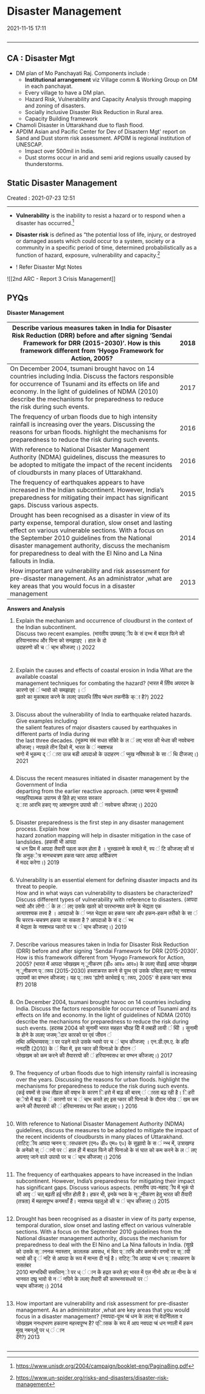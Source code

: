 # Disaster Management 
2021-11-15 17:11
```toc
```
---

## CA : Disaster Mgt

- DM plan of Mo Panchayati Raj. Components include : 
	- **Institutional arrangement** viz Village comm & Working Group on DM in each panchayat.
	- Every village to have a DM plan.
	- Hazard Risk, Vulnerability and Capacity Analysis through mapping and zoning of disasters.
	- Socially inclusive Disaster Risk Reduction in Rural area. 
	- Capacity Building framework
- Chamoli Disaster in Uttarakhand due to flash flood.
- APDIM Asian and Pacific Center for Dev of Disastern Mgt' report on Sand and Dust storm risk assessment. APDIM is regional institution of UNESCAP.
	- Impact over 500mil in India.
	- Dust storms occur in arid and semi arid regions usually caused by thunderstorms.

##  Static Disaster Management
Created : 2021-07-23 12:51

---

- **Vulnerability** is the inability to resist a hazard or to respond when a disaster has occurred.[^1]
-  **Disaster risk** is defined as “the potential loss of life, injury, or destroyed or damaged assets which could occur to a system, society or a community in a specific period of time, determined probabilistically as a function of hazard, exposure, vulnerability and capacity.[^2]

- ! Refer Disaster Mgt Notes


![[2nd ARC - Report 3 Crisis Management]]

## PYQs


**Disaster Management** 

| Describe various   measures taken in India for Disaster Risk Reduction (DRR) before and after   signing ‘Sendai Framework for DRR (2015-2030)’. How is this framework   different from ‘Hyogo Framework for Action, 2005?                                                                                                                                        | 2018 |
| ---------------------------------------------------------------------------------------------------------------------------------------------------------------------------------------------------------------------------------------------------------------------------------------------------------------------------------------------------------------- | ---- |
| On December 2004,   tsumani brought havoc on 14 countries including India. Discuss the factors   responsible for occurrence of Tsunami and its effects on life and economy. In   the light of guidelines of NDMA (2010) describe the mechanisms for   preparedness to reduce the risk during such events.                                                        | 2017 |
| The frequency of   urban floods due to high intensity rainfall is increasing over the years.   Discussing the reasons for urban floods. highlight the mechanisms for   preparedness to reduce the risk during such events.                                                                                                                                       | 2016 |
| With reference to   National Disaster Management Authority (NDMA) guidelines, discuss the   measures to be adopted to mitigate the impact of the recent incidents of   cloudbursts in many places of Uttarakhand.                                                                                                                                                | 2016 |
| The frequency of   earthquakes appears to have increased in the Indian subcontinent. However,   India’s preparedness for mitigating their impact has significant gaps.   Discuss various aspects.                                                                                                                                                                | 2015 |
| Drought has been   recognised as a disaster in view of its party expense, temporal duration,   slow onset and lasting effect on various vulnerable sections. With a focus on   the September 2010 guidelines from the National disaster management   authority, discuss the mechanism for preparedness to deal with the El Nino   and La Nina fallouts in India. | 2014 |
| How important are   vulnerability and risk assessment for pre-disaster management. As an   administrator ,what are key areas that you would focus in a disaster   management                                                                                                                                                                                     | 2013 |

**Answers and Analysis**

1. Explain the mechanism and occurrence of cloudburst in the context of the Indian subcontinent.  
Discuss two recent examples. (भारतीय उपमहाद्ीप के सं दभ्भ में बादल फिने की हरियानवसध और घिना को समझाइए । हाल के दो  
उदाहरणो की च ं चा्भ कीजजए।) 2022  

```ad-Answer


```


2. Explain the causes and effects of coastal erosion in India What are the available coastal  
management techniques for combating the hazard? (भारत में तिीय अपरदन के कारणो एवं ं प्भावो को समझाइए । ं  
ख़तरे का मुकाबला करने के ललए उपलधि तिीय प्बंधन तकनीकें क्ा है?) 2022  

```ad-Answer

```

3. Discuss about the vulnerability of India to earthquake related hazards. Give examples including  
the salient features of major disasters caused by earthquakes in different parts of India during  
the last three decades. (भूकम्प संबं सधत संकिो के ल ं लए भारत की भेध्ता की नववेचना कीजजए। नपछले तीन दिको में, भारत के ं नबशभन्न  
भागो में भूकम्प द् ं ारा उत्न्न बडी आपदाओ के उदाहरण ं प्मुख नविेषताओ के सा ं थि दीजजए।) 2021  

```ad-Answer

```

4. Discuss the recent measures initiated in disaster management by the Government of India  
departing from the earlier reactive approach. (आपदा प्बनन में पूव्भवतथी प्नतहरियात्मक उपागम से हिते हए भारत सरकार  
द्ारा आरभि हकए गए अशभनूतन उपायो की ं नववेचना कीजजए।) 2020  

```ad-Answer

```

5. Disaster preparedness is the first step in any disaster management process. Explain how  
hazard zonation mapping will help in disaster mitigation in the case of landslides. (हकसी भी आपदा  
प्बं धन प्रिम में आपदा तैयारी पहला कदम होता है । भुस्खलनो के मामले में, स्प ं टि कीजजए की सं कि अनुक्ेत्र मानचचत्रण हकस प्कार आपदा अपिीकरण  
में मदद करेगा।) 2019  

```ad-Answer

```

6. Vulnerability is an essential element for defining disaster impacts and its threat to people.  
How and in what ways can vulnerability to disasters be characterized? Discuss different types of vulnerability with reference to disasters. (आपदा प्भावो और लोगो ं के ल ं लए उसके खतरे को पररभानषत करने के भेद्यता एक  
अत्यावश्यक तत्त्व है । आपदाओ के ं प्नत भेद्यता का हकस प्कार और हकन-हकन तरीको के सा ं थि चररत्र-चचत्रण हकया जा सकता है ? आपदाओ के सं द ं भ्भ  
में भेद्यता के नवशभन्न प्कारो पर च ं चा्भ कीजजए।) 2019  

```ad-Answer

```

7. Describe various measures taken in India for Disaster Risk Reduction (DRR) before and after  signing 'Sendai Framework for DRR (2015-2030)'. How is this framework different from 'Hyogo  Framework for Action, 2005? (भारत में आपदा जोखखम न्ूनीकरण (डी० आर० आर०) के ललए सेंडाई आपदा जोखखम न्ूनीकरण प्ारूप (2015-2030) हस्ताक्ररत करने से पूव्भ एवं उसके पचिात् हकए गए नवशभन्न उपायमों का वण्भन कीजजए। यह प्ारूप 'ह्योगो कार्भवाई प्ारूप, 2005' से हकस  प्कार शभन्न है?) 2018  

```ad-Answer

```

8. On December 2004, tsumani brought havoc on 14 countries including India. Discuss the factors  responsible for occurrence of Tsunami and its effects on life and economy. In the light of  guidelines of NDMA (2010) describe the mechanisms for preparedness to reduce the risk during  such events. (हदसम्र 2004 को सुनामी भारत सहहत चौदह देिो में तबाही लायी ं थिी । सुनामी के होने के ललए जजम्ेदार कारको पर एवं जीवन ं  
तथिा अथि्भव्यवस्ा पर पडने वाले उसके प्भावो पर च ं चा्भ कीजजए । एन.डी.एम.ए. के हदिा ननददेिो (2010) के ं प्काि में, इस प्कार की घिनाओ के दौरान ं  
जोखखम को कम करने की तैयाररयो की ं हरियानवसध का वण्भन कीजजए।) 2017 

```ad-Answer

```

9. The frequency of urban floods due to high intensity rainfall is increasing over the years.  Discussing the reasons for urban floods. highlight the mechanisms for preparedness to reduce  the risk during such events. (कई वषमों से उच्च तीव्रता की वषा्भ के कारण िहरो में बाढ़ की बारम् ं ारता बढ़ रही है। िहरी क्ेत्रो में बाढ़ के ं
कारणो पर च ं चा्भ करते हए इस प्कार की घिनाओ के दौरान जोख ं खम कम करने की तैयाररयो की ं हरियानवसध पर प्काि डाललए। ) 2016  

```ad-Answer

```

10. With reference to National Disaster Management Authority (NDMA) guidelines, discuss the  measures to be adopted to mitigate the impact of the recent incidents of cloudbursts in many  places of Uttarakhand. (राटिट्ीय आपदा प्बनन प्ासधकरण (एन० डी० एम० ए०) के सुझावो के स ं न्भ्भ में, उत्राखण्ड के अनेको स् ं ानो पर ं 
हाल ही में बादल फिने की घिनाओ के सं घात को कम करने के ल ं लए अपनाए जाने वाले उपायो पर च ं चा्भ कीजजए।) 2016  

```ad-Answer

```

11. The frequency of earthquakes appears to have increased in the Indian subcontinent. However, India’s preparedness for mitigating their impact has significant gaps. Discuss various aspects.  (भारतीय उप-महाद्ीप में भूकं पो की आवृ ं चत् बढ़ती हई प्तीत होती है। हफर भी, इनके प्भाव के न्ूनीकरण हेतु भारत की तैयारी (तत्रता) में महत्वपूण्भ  कगमयाँ हैं। नवशभन्न पहलुओ की च ं चा्भ कीजजए।) 2015  

```ad-Answer

```

12. Drought has been recognised as a disaster in view of its party expense, temporal duration, slow onset and lasting effect on various vulnerable sections. With a focus on the September 2010 guidelines from the National disaster management authority, discuss the mechanism for  preparedness to deal with the El Nino and La Nina fallouts in India. (सूखे को उसके स्ाननक नवस्तार, काललक 
अवसध, मं थिर प्ारभि और कमजोर वगमों पर स्ायी प्भावो की दृ ं नटि से आपदा के रूप में मान्ता दी गई है। राटिट्ीय आपदा प्बं धन प्ासधकरण के ससतंबर  
2010 माग्भदिथी ससधिान्ो पर ध् ं ान कें हद्रत करते हए भारत में एल नीनो और ला नीना के सं भानवत दष्प्रु भावो से न ं नपिने के ललए तैयारी की काय्भनवसधयो पर ं  
चचा्भ कीजजए।) 2014  

```ad-Answer

```

13. How important are vulnerability and risk assessment for pre-disaster management. As an  administrator ,what are key areas that you would focus in a disaster management? (नवपदा-पूव्भ  प्बं धन के ललए सं वेदनिीलता व जोखख़म ननधा्भरण हकतना महत्त्वपूण्भ है? प्िासक के रूप में आप नवपदा प्बं धन प्णाली में हकन मुख् नबन्ओु पर ध् ं ान  
देंगे?) 2013


```ad-Answer

```


























---

[^1]: https://www.unisdr.org/2004/campaign/booklet-eng/Pagina8ing.pdf
[^2]: https://www.un-spider.org/risks-and-disasters/disaster-risk-management